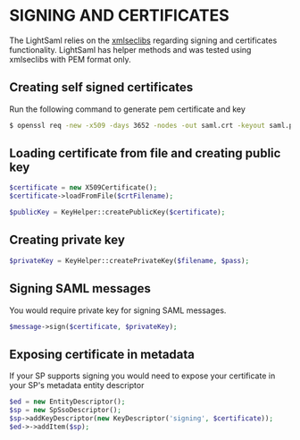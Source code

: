 SIGNING AND CERTIFICATES
========================

The LightSaml relies on the [xmlseclibs](https://code.google.com/p/xmlseclibs/) regarding signing and certificates
functionality. LightSaml has helper methods and was tested using xmlseclibs with PEM format only.


Creating self signed certificates
---------------------------------

Run the following command to generate pem certificate and key

``` bash
$ openssl req -new -x509 -days 3652 -nodes -out saml.crt -keyout saml.pem
```

Loading certificate from file and creating public key
-----------------------------------------------------

``` php
$certificate = new X509Certificate();
$certificate->loadFromFile($crtFilename);

$publicKey = KeyHelper::createPublicKey($certificate);
```


Creating private key
--------------------

``` php
$privateKey = KeyHelper::createPrivateKey($filename, $pass);
```

Signing SAML messages
---------------------
You would require private key for signing SAML messages.

``` php
$message->sign($certificate, $privateKey);
```

Exposing certificate in metadata
--------------------------------

If your SP supports signing you would need to expose your certificate in your SP's metadata entity descriptor

``` php
$ed = new EntityDescriptor();
$sp = new SpSsoDescriptor();
$sp->addKeyDescriptor(new KeyDescriptor('signing', $certificate));
$ed->->addItem($sp);
```
